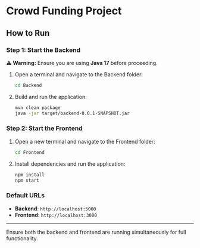 # Crowd Funding Project

## How to Run

### Step 1: Start the Backend
**⚠️ Warning:** Ensure you are using **Java 17** before proceeding.

1. Open a terminal and navigate to the Backend folder:
   ```bash
   cd Backend
   ```
2. Build and run the application:
   ```bash
   mvn clean package
   java -jar target/backend-0.0.1-SNAPSHOT.jar
   ```

### Step 2: Start the Frontend
1. Open a new terminal and navigate to the Frontend folder:
   ```bash
   cd Frontend
   ```
2. Install dependencies and run the application:
   ```bash
   npm install
   npm start
   ```

### Default URLs
- **Backend**: `http://localhost:5000`
- **Frontend**: `http://localhost:3000`

---

Ensure both the backend and frontend are running simultaneously for full functionality.